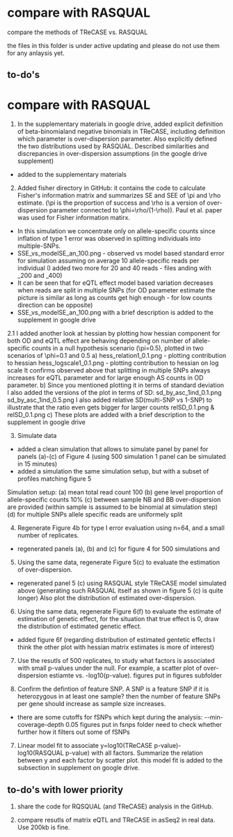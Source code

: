 # compare with RASQUAL
compare the methods of TReCASE vs. RASQUAL  

the files in this folder is under active updating and please do not use them for any anlaysis yet. 

## to-do's
# compare with RASQUAL
1. In the supplementary materials in google drive, added explicit definition of beta-binomialand negative binomials in TReCASE, including definition which parameter is over-dispersion parameter. Also explicitly defined the two distributions used by RASQUAL. Described similarities and discrepancies in over-dispersion assumptions (in the google drive supplement)
- added to the supplementary materials


2. Added fisher directory in GitHub: it contains the code to calculate Fisher's information matrix and summarizes SE and SEE of \pi and \rho estimate. (\pi is the proportion of success and \rho is a version of over-dispersion parameter connected to \phi=\rho/(1-\rho)). 
 Paul et al. paper was used for Fisher information matirx. 
- In this simulation we concentrate only on allele-specific counts since inflation of type 1 error was observed in splitting individuals into multiple-SNPs.
- SSE_vs_modelSE_an_100.png - observed vs model based standard error for simulation assuming on average 10 allele-specific reads per individual
(I added two more for 20 and 40 reads - files anding with _200 and _400)
- It can be seen that for eQTL effect model based variation decreases when reads are split in multiple SNPs
(for OD parameter estimate the picture is similar as long as counts get high enough - for low counts direction can be opposite)
- SSE_vs_modelSE_an_100.png with a brief description is added to the supplement in google drive

2.1 I added another look at hessian by plotting how hessian component for both OD and eQTL effect are behaving depending on number of allele-specific counts in a null hypothesis scenario (\pi=0.5), plotted in two scenarios of \phi=0.1 and 0.5
a) hess_relation1_0.1.png - plotting contribution to hessian
hess_logscale1_0.1.png - plotting contribution to hessian on log scale
It confirms observed above that splitting in multiple SNPs always increases for eQTL parameter and for large enough AS counts in OD parameter.
b) Since you mentioned plotting it in terms of standard deviation I also added the versions of the plot in terms of SD:
sd_by_asc_1ind_0.1.png
sd_by_asc_1ind_0.5.png
I also added relative SD(multi-SNP vs 1-SNP) to illustrate that the ratio even gets bigger for larger counts
relSD_0.1.png & relSD_0.1.png
c) These plots are added with a brief description to the supplement in google drive

3. Simulate data
- added a clean simulation that allows to simulate panel by panel for panels (a)-(c) of Figure 4 (using 500 simulation 1 panel can be simulated in 15 minutes)
- added a simulation the same simulation setup, but with a subset of profiles matching figure 5

Simulation setup:
(a) mean total read count 100
(b) gene level proportion of allele-specific counts 10%
(c) between sample NB and BB over-dispersion are provided (within sample is assumed to be binomial at simulation step)
(d) for multiple SNPs allele specific reads are uniformely split

4. Regenerate Figure 4b for type I error evaluation using n=64, and a small number of replicates. 
- regenerated panels (a), (b) and (c) for figure 4 for 500 simulations and 

5. Using the same data, regenerate Figure 5(c) to evaluate the estimation of over-dispersion. 
- regenerated panel 5 (c) using RASQUAL style TReCASE model simulated above (generating such RASQUAL itself as shown in figure 5 (c) is quite longer) Also plot the distribution of estimated over-dispersion. 

6. Using the same data, regenerate Figure 6(f) to evaluate the estimate of estimation of genetic effect, for the situation that true effect is 0, draw the distribution of estimated genetic effect. 
- added figure 6f
(regarding distribution of estimated gentetic effects I think the other plot with hessian matrix estimates is more of interest)

7. Use the resutls of 500 replicates, to study what factors is associated with small p-values under the null. For example, a scatter plot of over-dispersion estiamte  vs. -log10(p-value). 
figures put in figures subfolder

8. Confirm the defintion of feature SNP. A SNP is a feature SNP if it is heterozygous in at least one sample? then the number of feature SNPs per gene should increase as sample size increases. 
- there are some cutoffs for fSNPs which kept during the analysis: --min-coverage-depth 0.05
figures put in fsnps folder
need to check whether further how it filters out some of fSNPs

7. Linear model fit to associate y=log10(TReCASE p-value)-log10(RASQUAL p-value) with all factors. Summarize the relation between y and each factor by scatter plot.
this model fit is added to the subsection in supplement on google drive.


## to-do's with lower priority

1. share the code for RQSQUAL (and TReCASE) analysis in the GitHub.

2. compare resutls of matrix eQTL and TReCASE in asSeq2 in real data. Use 200kb is fine. 

